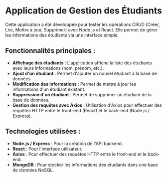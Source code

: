 # Application de Gestion des Étudiants

Cette application a été développée pour tester les opérations CRUD (Créer, Lire, Mettre à jour, Supprimer) avec Node.js et React. Elle permet de gérer les informations des étudiants via une interface simple.

## Fonctionnalités principales :

- **Affichage des étudiants** : L'application affiche la liste des étudiants avec leurs informations (nom, prénom, etc.).
- **Ajout d'un étudiant** : Permet d'ajouter un nouvel étudiant à la base de données.
- **Modification des informations** : Permet de mettre à jour les informations d'un étudiant existant.
- **Suppression d'un étudiant** : Permet de supprimer un étudiant de la base de données.
- **Gestion des requêtes avec Axios** : Utilisation d'Axios pour effectuer des requêtes HTTP entre le front-end (React) et le back-end (Node.js / Express).

## Technologies utilisées :

- **Node.js / Express** : Pour la création de l'API backend.
- **React** : Pour l'interface utilisateur.
- **Axios** : Pour effectuer des requêtes HTTP entre le front-end et le back-end.
- **MongoDB** : Pour stocker les informations des étudiants dans une base de données NoSQL.
